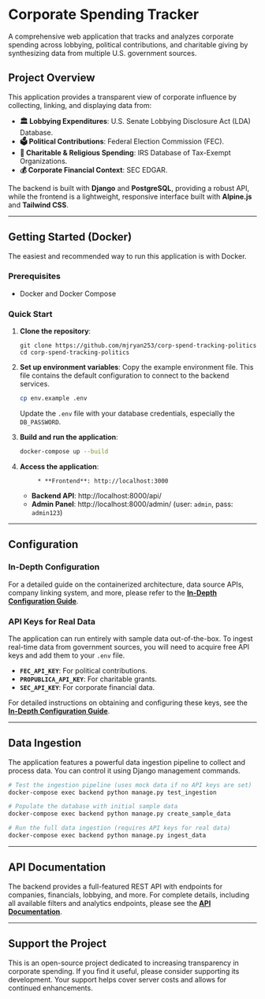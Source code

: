 
# Corporate Spending Tracker

A comprehensive web application that tracks and analyzes corporate spending across lobbying, political contributions, and charitable giving by synthesizing data from multiple U.S. government sources.

## Project Overview

This application provides a transparent view of corporate influence by collecting, linking, and displaying data from:

  * **🏛️ Lobbying Expenditures**: U.S. Senate Lobbying Disclosure Act (LDA) Database.
  * **🗳️ Political Contributions**: Federal Election Commission (FEC).
  * **🙏 Charitable & Religious Spending**: IRS Database of Tax-Exempt Organizations.
  * **💰 Corporate Financial Context**: SEC EDGAR.

The backend is built with **Django** and **PostgreSQL**, providing a robust API, while the frontend is a lightweight, responsive interface built with **Alpine.js** and **Tailwind CSS**.

-----

## Getting Started (Docker)

The easiest and recommended way to run this application is with Docker.

### Prerequisites

  * Docker and Docker Compose

### Quick Start

1.  **Clone the repository**:

     ```
     git clone https://github.com/mjryan253/corp-spend-tracking-politics
     cd corp-spend-tracking-politics
     ```

2.  **Set up environment variables**:
    Copy the example environment file. This file contains the default configuration to connect to the backend services.

    ```bash
    cp env.example .env
    ```

    Update the `.env` file with your database credentials, especially the `DB_PASSWORD`.

3.  **Build and run the application**:

    ```bash
    docker-compose up --build
    ```

4.  **Access the application**:

             * **Frontend**: http://localhost:3000
       * **Backend API**: http://localhost:8000/api/
       * **Admin Panel**: http://localhost:8000/admin/ (user: `admin`, pass: `admin123`)

-----

## Configuration

### In-Depth Configuration

 For a detailed guide on the containerized architecture, data source APIs, company linking system, and more, please refer to the **[In-Depth Configuration Guide](backend/in-depth-configuration.md)**.

### API Keys for Real Data

The application can run entirely with sample data out-of-the-box. To ingest real-time data from government sources, you will need to acquire free API keys and add them to your `.env` file.

  * **`FEC_API_KEY`**: For political contributions.
  * **`PROPUBLICA_API_KEY`**: For charitable grants.
  * **`SEC_API_KEY`**: For corporate financial data.

 For detailed instructions on obtaining and configuring these keys, see the **[In-Depth Configuration Guide](backend/in-depth-configuration.md)**.

-----

## Data Ingestion

The application features a powerful data ingestion pipeline to collect and process data. You can control it using Django management commands.

```bash
# Test the ingestion pipeline (uses mock data if no API keys are set)
docker-compose exec backend python manage.py test_ingestion

# Populate the database with initial sample data
docker-compose exec backend python manage.py create_sample_data

# Run the full data ingestion (requires API keys for real data)
docker-compose exec backend python manage.py ingest_data
```

-----

## API Documentation

 The backend provides a full-featured REST API with endpoints for companies, financials, lobbying, and more. For complete details, including all available filters and analytics endpoints, please see the **[API Documentation](backend/API_DOCUMENTATION.md)**.

-----

## Support the Project

This is an open-source project dedicated to increasing transparency in corporate spending. If you find it useful, please consider supporting its development. Your support helps cover server costs and allows for continued enhancements.

